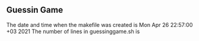## Guessin Game
The date and time when the makefile was created is
Mon Apr 26 22:57:00 +03 2021
The number of lines in guessinggame.sh is
